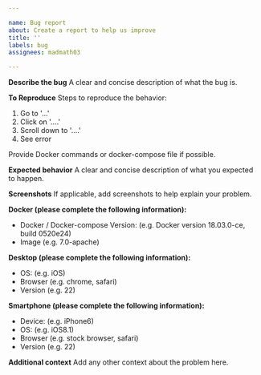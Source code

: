 ```yaml
---

name: Bug report
about: Create a report to help us improve
title: ''
labels: bug
assignees: madmath03

---
```


**Describe the bug**
A clear and concise description of what the bug is.

**To Reproduce**
Steps to reproduce the behavior:
1.  Go to '...'
2.  Click on '....'
3.  Scroll down to '....'
4.  See error

Provide Docker commands or docker-compose file if possible.

**Expected behavior**
A clear and concise description of what you expected to happen.

**Screenshots**
If applicable, add screenshots to help explain your problem.

**Docker (please complete the following information):**

-   Docker / Docker-compose Version: (e.g. Docker version 18.03.0-ce, build 0520e24)
-   Image (e.g. 7.0-apache)

**Desktop (please complete the following information):**

-   OS: (e.g. iOS)
-   Browser (e.g. chrome, safari)
-   Version (e.g. 22)

**Smartphone (please complete the following information):**

-   Device: (e.g. iPhone6)
-   OS: (e.g. iOS8.1)
-   Browser (e.g. stock browser, safari)
-   Version (e.g. 22)

**Additional context**
Add any other context about the problem here.
